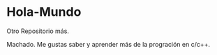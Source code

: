 # Hola-Mundo
Otro Repositorio más.

Machado.
Me gustas saber y aprender más de la progración en  c/c++.

